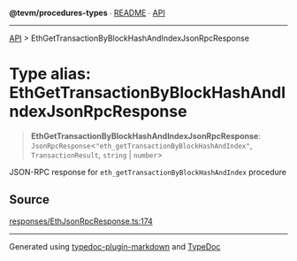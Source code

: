 **@tevm/procedures-types** ∙ [README](../README.md) ∙ [API](../API.md)

***

[API](../API.md) > EthGetTransactionByBlockHashAndIndexJsonRpcResponse

# Type alias: EthGetTransactionByBlockHashAndIndexJsonRpcResponse

> **EthGetTransactionByBlockHashAndIndexJsonRpcResponse**: `JsonRpcResponse`\<`"eth_getTransactionByBlockHashAndIndex"`, `TransactionResult`, `string` \| `number`\>

JSON-RPC response for `eth_getTransactionByBlockHashAndIndex` procedure

## Source

[responses/EthJsonRpcResponse.ts:174](https://github.com/evmts/tevm-monorepo/blob/main/packages/procedures-types/src/responses/EthJsonRpcResponse.ts#L174)

***
Generated using [typedoc-plugin-markdown](https://www.npmjs.com/package/typedoc-plugin-markdown) and [TypeDoc](https://typedoc.org/)
